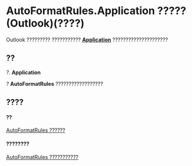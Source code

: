 
# AutoFormatRules.Application ????? (Outlook)(????)

Outlook ????????? ??????????? **[Application](797003e7-ecd1-eccb-eaaf-32d6ddde8348.md)** ?????????????????????


## ??

 _?_. **Application**

 _?_ **AutoFormatRules** ??????????????????


## ????


#### ??


[AutoFormatRules ??????](74514b71-964c-f17b-4df6-e1a5c5ed2b52.md)
#### ????????


[AutoFormatRules ???????????](http://msdn.microsoft.com/library/05f12440-a4d5-1e8c-6f3e-72c90bd1f9c1%28Office.15%29.aspx)